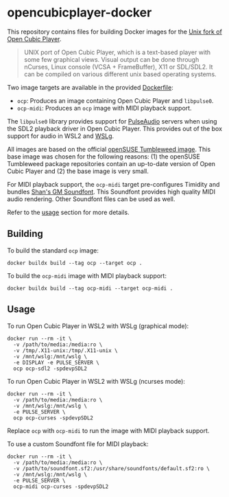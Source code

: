 # opencubicplayer-docker

This repository contains files for building Docker images for the
[Unix fork of Open Cubic Player](https://github.com/mywave82/opencubicplayer).

> UNIX port of Open Cubic Player, which is a text-based player with some few
> graphical views. Visual output can be done through nCurses, Linux console
> (VCSA + FrameBuffer), X11 or SDL/SDL2. It can be compiled on various different
> unix based operating systems.

Two image targets are available in the provided [Dockerfile](Dockerfile):

* `ocp`: Produces an image containing Open Cubic Player and `libpulse0`.
* `ocp-midi`: Produces an `ocp` image with MIDI playback support.

The `libpulse0` library provides support for
[PulseAudio](https://www.freedesktop.org/wiki/Software/PulseAudio/) servers
when using the SDL2 playback driver in Open Cubic Player. This provides out of
the box support for audio in WSL2 and [WSLg](https://github.com/microsoft/wslg).

All images are based on the official
[openSUSE Tumbleweed image](https://hub.docker.com/r/opensuse/tumbleweed).
This base image was chosen for the following reasons: (1) the openSUSE
Tumbleweed package repositories contain an up-to-date version of Open Cubic
Player and (2) the base image is very small.

For MIDI playback support, the `ocp-midi` target pre-configures Timidity and
bundles [Shan's GM Soundfont](https://archive.org/details/SGM-V2.01). This
Soundfont provides high quality MIDI audio rendering. Other Soundfont files can
be used as well.

Refer to the [usage](#usage) section for more details.

## Building

To build the standard `ocp` image:
```
docker buildx build --tag ocp --target ocp .
```

To build the `ocp-midi` image with MIDI playback support:
```
docker buildx build --tag ocp-midi --target ocp-midi .
```

## Usage

To run Open Cubic Player in WSL2 with WSLg (graphical mode):
```
docker run --rm -it \
  -v /path/to/media:/media:ro \
  -v /tmp/.X11-unix:/tmp/.X11-unix \
  -v /mnt/wslg:/mnt/wslg \
  -e DISPLAY -e PULSE_SERVER \
  ocp ocp-sdl2 -spdevpSDL2
```

To run Open Cubic Player in WSL2 with WSLg (ncurses mode):
```
docker run --rm -it \
  -v /path/to/media:/media:ro \
  -v /mnt/wslg:/mnt/wslg \
  -e PULSE_SERVER \
  ocp ocp-curses -spdevpSDL2
```

Replace `ocp` with `ocp-midi` to run the image with MIDI playback support.

To use a custom Soundfont file for MIDI playback:
```
docker run --rm -it \
  -v /path/to/media:/media:ro \
  -v /path/to/soundfont.sf2:/usr/share/soundfonts/default.sf2:ro \
  -v /mnt/wslg:/mnt/wslg \
  -e PULSE_SERVER \
  ocp-midi ocp-curses -spdevpSDL2
```
